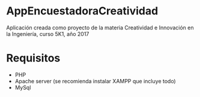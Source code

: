 # AppEncuestadoraCreatividad
Aplicación creada como proyecto de la materia Creatividad e Innovación en la Ingeniería, curso 5K1, año 2017

# Requisitos

  - PHP
  - Apache server (se recomienda instalar XAMPP que incluye todo)
  - MySql